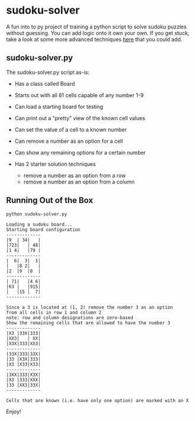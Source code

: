 # sudoku-solver

A fun into to py project of training a python script to solve sudoku puzzles without guessing.  You can add logic onto it own your own.  If you get stuck, take a look at some more advanced techniques [here](https://www.sudokuoftheday.com/techniques/) that you could add.

## sudoku-solver.py

The sudoku-solver.py script as-is:

* Has a class called Board
* Starts out with all 81 cells capable of any number 1-9
* Can load a starting board for testing
* Can print out a "pretty" view of the known cell values
* Can set the value of a cell to a known number
* Can remove a number as an option for a cell
* Can show any remaining options for a certain number

* Has 2 starter solution techniques
  * remove a number as an option from a row
  * remove a number as an option from a column

## Running Out of the Box

`python sudoku-solver.py`

```
Loading a sudoku board...
Starting board configuration
-------------
|9  | 34|   |
|723|   | 48|
|1 4|   |79 |
-------------
|  6|  3|  1|
|   |8 2|   |
|2  |9  |8  |
-------------
| 71|   |4 6|
|63 |   |915|
|   |15 |  7|
-------------

Since a 3 is located at (1, 2) remove the number 3 as an option
from all cells in row 1 and column 2
note: row and column designations are zero-based
Show the remaining cells that are allowed to have the number 3
-------------
|X3 |33X|333|
|XX3|   | XX|
|X3X|333|XX3|
-------------
|33X|333|33X|
|33 |X3X|333|
|X3 |X33|X33|
-------------
|3XX|333|X3X|
|X3 |333|XXX|
|33 |XX3|33X|
-------------

Cells that are known (i.e. have only one option) are marked with an X
```


Enjoy!
